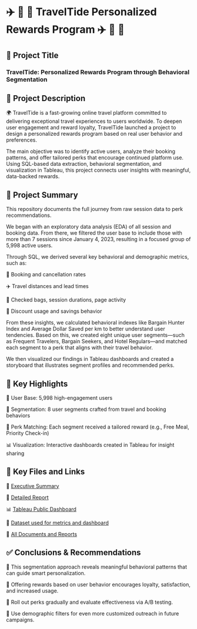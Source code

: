 # ✈️ 🧳 🏨 TravelTide Personalized Rewards Program ✈️ 🧳 🏨

## 📌 Project Title

### TravelTide: Personalized Rewards Program through Behavioral Segmentation

## 📄 Project Description

🌍 TravelTide is a fast-growing online travel platform committed to delivering exceptional travel experiences to users worldwide. To deepen user engagement and reward loyalty, TravelTide launched a project to design a personalized rewards program based on real user behavior and preferences.

The main objective was to identify active users, analyze their booking patterns, and offer tailored perks that encourage continued platform use. Using SQL-based data extraction, behavioral segmentation, and visualization in Tableau, this project connects user insights with meaningful, data-backed rewards.

## 🧠 Project Summary

This repository documents the full journey from raw session data to perk recommendations.

We began with an exploratory data analysis (EDA) of all session and booking data. From there, we filtered the user base to include those with more than 7 sessions since January 4, 2023, resulting in a focused group of 5,998 active users.

Through SQL, we derived several key behavioral and demographic metrics, such as:

🧳 Booking and cancellation rates

✈️ Travel distances and lead times

🛄 Checked bags, session durations, page activity

💸 Discount usage and savings behavior

From these insights, we calculated behavioral indexes like Bargain Hunter Index and Average Dollar Saved per km to better understand user tendencies. Based on this, we created eight unique user segments—such as Frequent Travelers, Bargain Seekers, and Hotel Regulars—and matched each segment to a perk that aligns with their travel behavior.

We then visualized our findings in Tableau dashboards and created a storyboard that illustrates segment profiles and recommended perks.

## 🔑 Key Highlights

🎯 User Base: 5,998 high-engagement users

🧭 Segmentation: 8 user segments crafted from travel and booking behaviors

🎁 Perk Matching: Each segment received a tailored reward (e.g., Free Meal, Priority Check-in)

📊 Visualization: Interactive dashboards created in Tableau for insight sharing

## 📁 Key Files and Links

📄 [Executive Summary](https://github.com/Meenakshi-DA/TravelTide_Personalized_Reward_Program/blob/main/Documents/Executive%20Summary_TravelTide%20Rewards%20Program.pdf)

📄 [Detailed Report](https://github.com/Meenakshi-DA/TravelTide_Personalized_Reward_Program/blob/main/Documents/Detailed%20Report%20-%20TravelTide%20Project.pdf)

📊 [Tableau Public Dashboard](https://public.tableau.com/views/TravelTideProjectWorkbook/TravelTideInsights?:language=en-US&:sid=&:redirect=auth&:display_count=n&:origin=viz_share_link)

📂 [Dataset used for metrics and dashboard](https://github.com/Meenakshi-DA/TravelTide_Personalized_Reward_Program/tree/main/Data)

📂 [All Documents and Reports](https://github.com/Meenakshi-DA/TravelTide_Personalized_Reward_Program/tree/main/Documents)

## ✅ Conclusions & Recommendations

🧠 This segmentation approach reveals meaningful behavioral patterns that can guide smart personalization.

🎯 Offering rewards based on user behavior encourages loyalty, satisfaction, and increased usage.

🧪 Roll out perks gradually and evaluate effectiveness via A/B testing.

👥 Use demographic filters for even more customized outreach in future campaigns.

